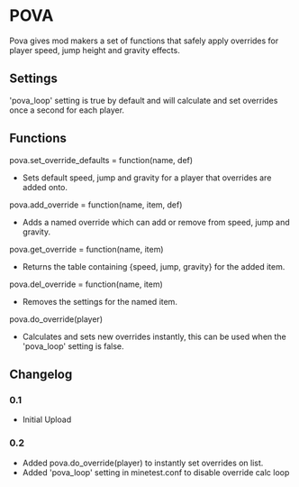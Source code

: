 # POVA

Pova gives mod makers a set of functions that safely apply overrides for player speed, jump height and gravity effects.

## Settings

'pova_loop' setting is true by default and will calculate and set overrides once a second for each player.

## Functions

pova.set_override_defaults = function(name, def)

- Sets default speed, jump and gravity for a player that overrides are added onto.

pova.add_override = function(name, item, def)

- Adds a named override which can add or remove from speed, jump and gravity.

pova.get_override = function(name, item)

- Returns the table containing {speed, jump, gravity} for the added item.

pova.del_override = function(name, item)

- Removes the settings for the named item.

pova.do_override(player)

- Calculates and sets new overrides instantly, this can be used when the 'pova_loop' setting is false.


## Changelog

### 0.1

 - Initial Upload

### 0.2

 - Added pova.do_override(player) to instantly set overrides on list.
 - Added 'pova_loop' setting in minetest.conf to disable override calc loop
